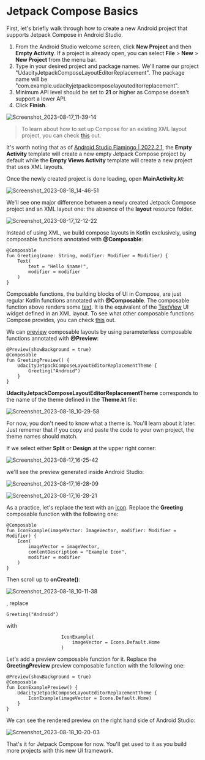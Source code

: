 # Jetpack Compose Basics

First, let's briefly walk through how to create a new Android project that supports Jetpack Compose in Android Studio.

1. From the Android Studio welcome screen, click **New Project** and then **Empty Activity**. If a project is already open, you can select **File** > **New** > **New Project** from the menu bar.
2. Type in your desired project and package names. We'll name our project "UdacityJetpackComposeLayoutEditorReplacement". The package name will be "com.example.udacityjetpackcomposelayouteditorreplacement".
3. Minimum API level should be set to **21** or higher as Compose doesn't support a lower API.
4. Click **Finish**.

![Screenshot_2023-08-17_11-39-14](https://github.com/rabyunghwa/ByungHwa_Udacity_Content_Maintenance/assets/7411385/d26af5a5-b122-4ce9-a990-5b9f1de46599)

> To learn about how to set up Compose for an existing XML layout project, you can check [this](https://developer.android.com/jetpack/compose/setup#setup-compose) out.

It's worth noting that as of [Android Studio Flamingo | 2022.2.1](https://androidstudio.googleblog.com/2023/04/android-studio-flamingo-now-available.html), the **Empty Activity** template will create a new empty Jetpack Compose project by default while the **Empty Views Activity** template will create a new project that uses XML layouts.

Once the newly created project is done loading, open **MainActivity.kt**:

![Screenshot_2023-08-18_14-46-51](https://github.com/rabyunghwa/ByungHwa_Udacity_Content_Maintenance/assets/7411385/e3ca52c0-fa8a-43ca-8c0d-8ca652603a34)

We'll see one major difference between a newly created Jetpack Compose project and an XML layout one: the absence of the **layout** resource folder.

![Screenshot_2023-08-17_12-12-22](https://github.com/rabyunghwa/ByungHwa_Udacity_Content_Maintenance/assets/7411385/228e1ba2-495d-4e3c-a4cf-8c14fa786ece)

Instead of using XML, we build compose layouts in Kotlin exclusively, using composable functions annotated with **@Composable**:

```
@Composable
fun Greeting(name: String, modifier: Modifier = Modifier) {
    Text(
        text = "Hello $name!",
        modifier = modifier
    )
}
```

Composable functions, the building blocks of UI in Compose, are just regular Kotlin functions annotated with **@Composable**. The composable function above renders some [text](https://developer.android.com/jetpack/compose/text). It is the equivalent of the [TextView](https://developer.android.com/reference/kotlin/android/widget/TextView) UI widget defined in an XML layout. To see what other composable functions Compose provides, you can check [this](https://developer.android.com/reference/kotlin/androidx/compose/material/package-summary) out. 

We can [preview](https://developer.android.com/jetpack/compose/tooling/previews) composable layouts by using parameterless composable functions annotated with **@Preview**:

```
@Preview(showBackground = true)
@Composable
fun GreetingPreview() {
    UdacityJetpackComposeLayoutEditorReplacementTheme {
        Greeting("Android")
    }
}
```

**UdacityJetpackComposeLayoutEditorReplacementTheme** corresponds to the name of the theme defined in the **Theme.kt** file:

![Screenshot_2023-08-18_10-29-58](https://github.com/rabyunghwa/ByungHwa_Udacity_Content_Maintenance/assets/7411385/559ec54b-3322-4834-9214-212178a46f11)

For now, you don't need to know what a theme is. You'll learn about it later. Just rememer that if you copy and paste the code to your own project, the theme names should match.

If we select either **Split** or **Design** at the upper right corner:

![Screenshot_2023-08-17_16-25-42](https://github.com/rabyunghwa/ByungHwa_Udacity_Content_Maintenance/assets/7411385/750cf5ed-88d6-4f46-b0fc-7e3ecf9ae470)

we'll see the preview generated inside Android Studio:

![Screenshot_2023-08-17_16-28-09](https://github.com/rabyunghwa/ByungHwa_Udacity_Content_Maintenance/assets/7411385/2561fb0c-205b-4b82-b968-fc7033602701)

![Screenshot_2023-08-17_16-28-21](https://github.com/rabyunghwa/ByungHwa_Udacity_Content_Maintenance/assets/7411385/77c515a7-ab86-4573-9aa0-d19548d8473c)

As a practice, let's replace the text with an [icon](https://developer.android.com/jetpack/compose/graphics/images/material). Replace the **Greeting** composable function with the following one:

```
@Composable
fun IconExample(imageVector: ImageVector, modifier: Modifier = Modifier) {
    Icon(
        imageVector = imageVector,
        contentDescription = "Example Icon",
        modifier = modifier
    )
}
```

Then scroll up to **onCreate()**:

![Screenshot_2023-08-18_10-11-38](https://github.com/rabyunghwa/ByungHwa_Udacity_Content_Maintenance/assets/7411385/ff4340b5-b681-4bb3-b2d2-c35a1d2f922f)

, replace 

```
Greeting("Android")
```

with

```
                    IconExample(
                        imageVector = Icons.Default.Home
                    )
```

Let's add a preview composable function for it. Replace the **GreetingPreview** preview composable function with the following one:

```
@Preview(showBackground = true)
@Composable
fun IconExamplePreview() {
    UdacityJetpackComposeLayoutEditorReplacementTheme {
        IconExample(imageVector = Icons.Default.Home)
    }
}
```

We can see the rendered preview on the right hand side of Android Studio:

![Screenshot_2023-08-18_10-20-03](https://github.com/rabyunghwa/ByungHwa_Udacity_Content_Maintenance/assets/7411385/a3fb4700-8184-40e4-9e76-ebc9fc6387b9)

That's it for Jetpack Compose for now. You'll get used to it as you build more projects with this new UI framework.





